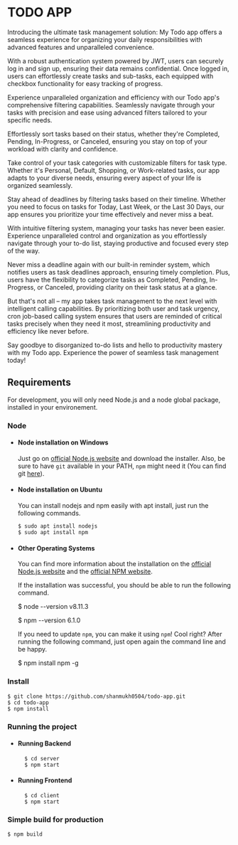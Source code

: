 # TODO APP

Introducing the ultimate task management solution: My Todo app offers a seamless experience for organizing your daily responsibilities with advanced features and unparalleled convenience.

With a robust authentication system powered by JWT, users can securely log in and sign up, ensuring their data remains confidential. Once logged in, users can effortlessly create tasks and sub-tasks, each equipped with checkbox functionality for easy tracking of progress.

Experience unparalleled organization and efficiency with our Todo app's comprehensive filtering capabilities. Seamlessly navigate through your tasks with precision and ease using advanced filters tailored to your specific needs.

Effortlessly sort tasks based on their status, whether they're Completed, Pending, In-Progress, or Canceled, ensuring you stay on top of your workload with clarity and confidence.

Take control of your task categories with customizable filters for task type. Whether it's Personal, Default, Shopping, or Work-related tasks, our app adapts to your diverse needs, ensuring every aspect of your life is organized seamlessly.

Stay ahead of deadlines by filtering tasks based on their timeline. Whether you need to focus on tasks for Today, Last Week, or the Last 30 Days, our app ensures you prioritize your time effectively and never miss a beat.

With intuitive filtering system, managing your tasks has never been easier. Experience unparalleled control and organization as you effortlessly navigate through your to-do list, staying productive and focused every step of the way.

Never miss a deadline again with our built-in reminder system, which notifies users as task deadlines approach, ensuring timely completion. Plus, users have the flexibility to categorize tasks as Completed, Pending, In-Progress, or Canceled, providing clarity on their task status at a glance.

But that's not all – my app takes task management to the next level with intelligent calling capabilities. By prioritizing both user and task urgency, cron job-based calling system ensures that users are reminded of critical tasks precisely when they need it most, streamlining productivity and efficiency like never before.

Say goodbye to disorganized to-do lists and hello to productivity mastery with my Todo app. Experience the power of seamless task management today!

## Requirements

  For development, you will only need Node.js and a node global package, installed in your environement.

### Node
- #### Node installation on Windows

  Just go on [official Node.js website](https://nodejs.org/) and download the installer.
  Also, be sure to have `git` available in your PATH, `npm` might need it (You can find git [here](https://git-scm.com/)).

- #### Node installation on Ubuntu

  You can install nodejs and npm easily with apt install, just run the following commands.

      $ sudo apt install nodejs
      $ sudo apt install npm

- #### Other Operating Systems
  You can find more information about the installation on the [official Node.js website](https://nodejs.org/) and the [official NPM website](https://npmjs.org/).

  If the installation was successful, you should be able to run the following command.

    $ node --version
    v8.11.3

    $ npm --version
    6.1.0

  If you need to update `npm`, you can make it using `npm`! Cool right? After running the following command, just open again the command line and be happy.

    $ npm install npm -g

### Install

    $ git clone https://github.com/shanmukh0504/todo-app.git
    $ cd todo-app
    $ npm install

### Running the project
- #### Running Backend
  ```
    $ cd server
    $ npm start
  ```
- #### Running Frontend
  ```
    $ cd client
    $ npm start
  ```
 ### Simple build for production

    $ npm build

